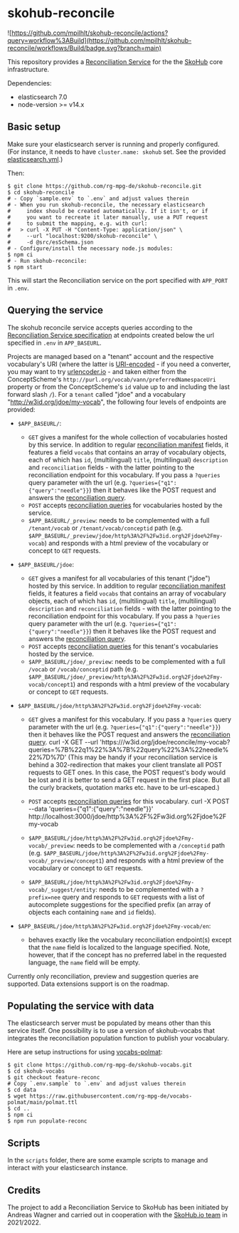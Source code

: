 # skohub-reconcile

![https://github.com/mpilhlt/skohub-reconcile/actions?query=workflow%3ABuild](https://github.com/mpilhlt/skohub-reconcile/workflows/Build/badge.svg?branch=main)

This repository provides a [Reconciliation Service](https://reconciliation-api.github.io/specs/latest/)
for the the [SkoHub](http://skohub.io) core infrastructure.

Dependencies:

- elasticsearch 7.0
- node-version >= v14.x

## Basic setup

Make sure your elasticsearch server is running and properly configured. (For instance,
it needs to have `cluster.name: skohub` set. See the provided
[elasticsearch.yml](scripts/etc/elasticsearch/elasticsearch.yml).)

Then:

    $ git clone https://github.com/rg-mpg-de/skohub-reconcile.git
    $ cd skohub-reconcile
    # - Copy `sample.env` to `.env` and adjust values therein
    # - When you run skohub-reconcile, the necessary elasticsearch
    #     index should be created automatically. If it isn't, or if
    #     you want to recreate it later manually, use a PUT request
    #     to submit the mapping, e.g. with curl:
    #   > curl -X PUT -H "Content-Type: application/json" \
    #     --url "localhost:9200/skohub-reconcile" \
    #     -d @src/esSchema.json
    # - Configure/install the necessary node.js modules:
    $ npm ci
    # - Run skohub-reconcile:
    $ npm start

This will start the Reconciliation service on the port specified with `APP_PORT` in `.env`.

## Querying the service

The skohub reconcile service accepts queries according to the [Reconciliation Service specification](https://reconciliation-api.github.io/specs/latest/) at endpoints created below the url specified in `.env` in `APP_BASEURL`.

Projects are managed based on a "tenant" account and the respective vocabulary's URI (where the latter is [URI-encoded](https://en.wikipedia.org/wiki/Percent-encoding) - if you need a converter, you may want to try [urlencoder.io](https://www.urlencoder.io/) - and taken either from the ConceptScheme's `http://purl.org/vocab/vann/preferredNamespaceUri` property or from the ConceptScheme's `id` value up to and including the last forward slash `/`). For a `tenant` called "jdoe" and a vocabulary "http://w3id.org/jdoe/my-vocab", the following four levels of endpoints are provided:

- `$APP_BASEURL/`:
  - `GET` gives a manifest for the whole collection of vocabularies hosted by this service. In addition to regular [reconciliation manifest](https://reconciliation-api.github.io/specs/latest/#service-manifest) fields, it features a field `vocabs` that contains an array of vocabulary objects, each of which has `id`, (multilingual) `title`, (multilingual) `description` and `reconciliation` fields - with the latter pointing to the reconciliation endpoint for this vocabulary. If you pass a `?queries` query parameter with the url (e.g. `?queries={"q1":{"query":"needle"}}`) then it behaves like the POST request and answers the [reconciliation query](https://reconciliation-api.github.io/specs/latest/#reconciliation-queries).
  - `POST` accepts [reconciliation queries](https://reconciliation-api.github.io/specs/latest/#reconciliation-queries) for vocabularies hosted by the service.
  - `$APP_BASEURL/_preview`: needs to be complemented with a full `/tenant/vocab` or `/tenant/vocab/conceptid` path (e.g. `$APP_BASEURL/_preview/jdoe/http%3A%2F%2Fw3id.org%2Fjdoe%2Fmy-vocab`) and responds with a html preview of the vocabulary or concept to `GET` requests.

- `$APP_BASEURL/jdoe`:
  - `GET` gives a manifest for all vocabularies of this tenant ("jdoe") hosted by this service. In addition to regular [reconciliation manifest](https://reconciliation-api.github.io/specs/latest/#service-manifest) fields, it features a field `vocabs` that contains an array of vocabulary objects, each of which has `id`, (multilingual) `title`, (multilingual) `description` and `reconciliation` fields - with the latter pointing to the reconciliation endpoint for this vocabulary. If you pass a `?queries` query parameter with the url (e.g. `?queries={"q1":{"query":"needle"}}`) then it behaves like the POST request and answers the [reconciliation query](https://reconciliation-api.github.io/specs/latest/#reconciliation-queries).
  - `POST` accepts [reconciliation queries](https://reconciliation-api.github.io/specs/latest/#reconciliation-queries) for this tenant's vocabularies hosted by the service.
  - `$APP_BASEURL/jdoe/_preview`: needs to be complemented with a full `/vocab` or `/vocab/conceptid` path (e.g. `$APP_BASEURL/jdoe/_preview/http%3A%2F%2Fw3id.org%2Fjdoe%2Fmy-vocab/concept1`) and responds with a html preview of the vocabulary or concept to `GET` requests.

- `$APP_BASEURL/jdoe/http%3A%2F%2Fw3id.org%2Fjdoe%2Fmy-vocab`:
  - `GET` gives a manifest for this vocabulary. If you pass a `?queries` query parameter with the url (e.g. `?queries={"q1":{"query":"needle"}}`) then it behaves like the POST request and answers the [reconciliation query](https://reconciliation-api.github.io/specs/latest/#reconciliation-queries).
      curl -X GET --url 'https:///w3id.org/jdoe/reconcile/my-vocab?queries=%7B%22q1%22%3A%7B%22query%22%3A%22needle%22%7D%7D'
  (This may be handy if your reconciliation service is behind a 302-redirection that makes
  your client translate all POST requests to GET ones. In this case, the POST request's body
  would be lost and it is better to send a GET request in the first place. But all the curly
  brackets, quotation marks etc. have to be url-escaped.)

  - `POST` accepts [reconciliation queries](https://reconciliation-api.github.io/specs/latest/#reconciliation-queries) for this vocabulary.
        curl -X POST --data 'queries={"q1":{"query":"needle"}}' http://localhost:3000/jdoe/http%3A%2F%2Fw3id.org%2Fjdoe%2Fmy-vocab
  - `$APP_BASEURL/jdoe/http%3A%2F%2Fw3id.org%2Fjdoe%2Fmy-vocab/_preview`: needs to be complemented with a `/conceptid` path (e.g. `$APP_BASEURL/jdoe/http%3A%2F%2Fw3id.org%2Fjdoe%2Fmy-vocab/_preview/concept1`) and responds with a html preview of the vocabulary or concept to `GET` requests.
  - `$APP_BASEURL/jdoe/http%3A%2F%2Fw3id.org%2Fjdoe%2Fmy-vocab/_suggest/entity`: needs to be complemented with a `?prefix=nee` query and responds to `GET` requests with a list of autocomplete suggestions for the specified prefix (an array of objects each containing `name` and `id` fields).

- `$APP_BASEURL/jdoe/http%3A%2F%2Fw3id.org%2Fjdoe%2Fmy-vocab/en`:
  - behaves exactly like the vocabulary reconciliation endpoint(s) except that the `name` field is localized to the language specified. Note, however, that if the concept has no preferred label in the requested language, the `name` field will be empty.

Currently only reconciliation, preview and suggestion queries are supported. Data extensions support is on the roadmap.

## Populating the service with data

The elasticsearch server must be populated by means other than this service itself. One possibility is to use a version of
skohub-vocabs that integrates the reconciliation population function to publish your vocabulary. 

Here are setup instructions for using [vocabs-polmat](https://github.com/rg-mpg-de/vocabs-polmat):

    $ git clone https://github.com/rg-mpg-de/skohub-vocabs.git
    $ cd skohub-vocabs
    $ git checkout feature-reconc
    # Copy `.env.sample` to `.env` and adjust values therein
    $ cd data
    $ wget https://raw.githubusercontent.com/rg-mpg-de/vocabs-polmat/main/polmat.ttl
    $ cd ..
    $ npm ci
    $ npm run populate-reconc

## Scripts

In the `scripts` folder, there are some example scripts to manage and interact with your
elasticsearch instance.

## Credits
The project to add a Reconciliation Service to SkoHub has been initiated by Andreas Wagner and
carried out in cooperation with the [SkoHub.io team](https://github.com/skohub-io) in 2021/2022.
